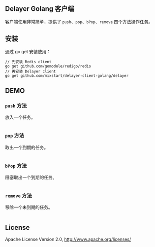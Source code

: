 ## Delayer Golang 客户端

客户端使用非常简单，提供了 `push`、`pop`、`bPop`、`remove` 四个方法操作任务。

## 安装

通过 go get 安装使用：

```shell
// 先安装 Redis client
go get github.com/gomodule/redigo/redis
// 再安装 Delayer client
go get github.com/mixstart/delayer-client-golang/delayer
```

## DEMO

### `push` 方法

放入一个任务。

```go
```

### `pop` 方法

取出一个到期的任务。

```go
```

### `bPop` 方法

阻塞取出一个到期的任务。

```go
```

### `remove` 方法

移除一个未到期的任务。

```go
```

## License

Apache License Version 2.0, http://www.apache.org/licenses/
